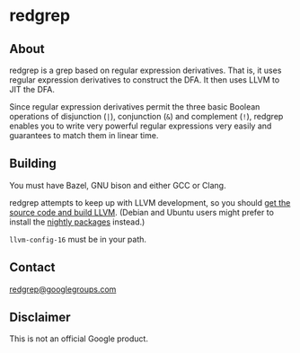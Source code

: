 # redgrep

## About

redgrep is a grep based on regular expression derivatives. That is, it uses
regular expression derivatives to construct the DFA. It then uses LLVM to JIT
the DFA.

Since regular expression derivatives permit the three basic Boolean operations
of disjunction (`|`), conjunction (`&`) and complement (`!`), redgrep enables
you to write very powerful regular expressions very easily and guarantees to
match them in linear time.

## Building

You must have Bazel, GNU bison and either GCC or Clang.

redgrep attempts to keep up with LLVM development, so you should
[get the source code and build LLVM](https://llvm.org/docs/GettingStarted.html#getting-the-source-code-and-building-llvm).
(Debian and Ubuntu users might prefer to install the
[nightly packages](https://apt.llvm.org/) instead.)

`llvm-config-16` must be in your path.

## Contact

[redgrep@googlegroups.com](mailto:redgrep@googlegroups.com)

## Disclaimer

This is not an official Google product.

